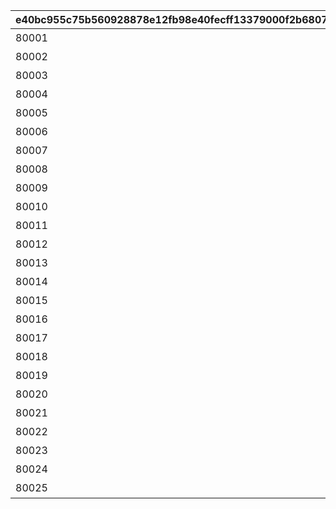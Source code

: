 |e40bc955c75b560928878e12fb98e40fecff13379000f2b680747663dede8ef1|b7a10da0c8a182f2ff37434a48cb6e11ffff975b59536b8e85addf5c7e92ac2d|cf87403b90b4e145cd1a3c3e05cd4fabea9eab4b7e1beb86385af2c0fedc0738|e0800bf39d50d683ad0f814df30788093bcd2aba897d6fbad39e96120e110b90|276e9ddab55dc460ca7c94adb53e6255da9c382e455af03e0c6576e23bd55c2a|e64922357aae9258311a9896aa9181654d537ee03960467048c8eefbc3137a10|3b4e7dfd07540ad27bdc9a3f54a2d2ba8867ace503473f22affda55cafeae6d1|52b7ed1930f5b272f874e530f1a10f8b42773174c58002aa8cabab62ed5d02ff|3ec8ff4c33f1cb4329f25d17a2720fe9adbe1dbcd05c8ec122c540a463f7b284|6aacf6935e05931ac088bc9e2ff97883b0528b645b7581e032ac6fa1572e436c|c9185cf7ab5853bed68039d489ea5f1fdc8e01cec723899b039358a420be5d76|4cfff54e126c63433498beda552c715614529101d527d501ec0b54222656271c|
| --- | --- | --- | --- | --- | --- | --- | --- | --- | --- | --- | --- |
|80001|24005|1|2|0|80001_3|80001_1|80000|1|80001_2|1|★3確定 アニメガチャチケット （プリンセスコネクト！Re:Dive 1）|
|80002|24006|1|2|0|80002_3|80002_1|80000|1|80002_2|1|★3確定 アニメガチャチケット （プリンセスコネクト！Re:Dive 2）|
|80003|24007|1|2|0|80003_3|80003_1|80000|1|80003_2|1|★3確定 アニメガチャチケット （プリンセスコネクト！Re:Dive 3）|
|80004|24008|1|2|0|80004_3|80004_1|80000|1|80004_2|1|★3確定 アニメガチャチケット （プリンセスコネクト！Re:Dive 4）|
|80005|24009|1|2|0|80005_3|80005_1|80000|1|80005_2|1|★3確定 プリコネフェス記念ガチャチケット|
|80006|24010|1|2|0|80006_3|80006_1|80000|1|80006_2|1|★3確定 プリコネフェス2022記念ガチャチケット|
|80007|24011|1|2|0|80007_3|80007_1|80000|1|80007_2|1|★3確定アニメガチャチケット プリンセスコネクト！Re:Dive Season2 1|
|80008|24012|1|2|0|80008_3|80008_1|80000|1|80008_2|1|★3確定アニメガチャチケット プリンセスコネクト！Re:Dive Season2 2|
|80009|24013|1|2|0|80009_3|80009_1|80000|1|80009_2|1|★3確定アニメガチャチケット プリンセスコネクト！Re:Dive Season2 3|
|80010|24014|1|2|0|80010_3|80010_1|80000|1|80010_2|1|★3確定 プリコネフェス2023記念ガチャチケット|
|80011|24015|1|2|0|80011_3|80011_1|80000|1|80011_2|1|★3確定 5周年記念ガチャチケット|
|80012|24016|1|2|0|80012_3|80012_1|80000|1|80012_2|1|★3確定 スタートダッシュガチャチケット|
|80013|24017|1|2|0|80013_3|80013_1|80000|1|80013_2|1|★3確定 プリコネフェス2024記念ガチャチケット|
|80014|24018|1|2|0|80014_3|80014_1|80000|1|80014_2|1|★3確定 プリコネフェス2025記念ガチャチケット|
|80015|24019|1|2|0|80015_3|80015_1|80000|1|80015_2|1|GWガチャチケット(火)2025|
|80016|24020|1|2|0|80016_3|80016_1|80000|1|80016_2|1|GWピックアップガチャチケット(火)2025|
|80017|24021|1|2|0|80017_3|80017_1|80000|1|80017_2|1|GWガチャチケット(闇)2025|
|80018|24022|1|2|0|80018_3|80018_1|80000|1|80018_2|1|GWピックアップガチャチケット(闇)2025|
|80019|24023|1|2|0|80019_3|80019_1|80000|1|80019_2|1|7.5th Anniv. ガチャチケット(水)|
|80020|24024|1|2|0|80020_3|80020_1|80000|1|80020_2|1|7.5th Anniv. ピックアップガチャチケット(水)|
|80021|24025|1|2|0|80021_3|80021_1|80000|1|80021_2|1|7.5th Anniv. ガチャチケット(風)|
|80022|24026|1|2|0|80022_3|80022_1|80000|1|80022_2|1|7.5th Anniv. ピックアップガチャチケット(風)|
|80023|24027|1|2|0|80023_3|80023_1|80000|1|80023_2|1|★3確定 Sダッシュミッションガチャチケット|
|80024|24028|0|2|3|80024_3|80024_1|80001|1|80024_2|10|カムバック10連ガチャチケット|
|80025|24029|0|2|3|80025_3|80025_1|80001|1|80025_2|10|カムバックSP10連ガチャチケット|